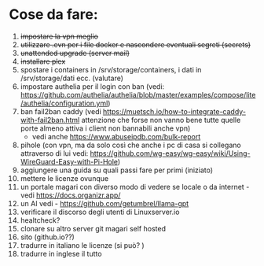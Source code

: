 # Cose da fare:
1. ~~impostare la vpn meglio~~
2. ~~utilizzare .evn per i file docker e nascondere eventuali segreti (secrets)~~
3. ~~unattended upgrade (server mail)~~
4. ~~installare plex~~
5. spostare i containers in /srv/storage/containers, i dati in /srv/storage/dati ecc. (valutare)
6.  impostare authelia per il login con ban (vedi: https://github.com/authelia/authelia/blob/master/examples/compose/lite/authelia/configuration.yml)
7.  ban fail2ban caddy (vedi https://muetsch.io/how-to-integrate-caddy-with-fail2ban.html attenzione che forse non vanno bene tutte quelle porte almeno attiva i client non bannabili anche vpn)
    - vedi anche https://www.abuseipdb.com/bulk-report
8. pihole (con vpn, ma da solo così che anche i pc di casa si collegano attraverso di lui vedi: https://github.com/wg-easy/wg-easy/wiki/Using-WireGuard-Easy-with-Pi-Hole)
9. aggiungere una guida su quali passi fare per primi (iniziato)
10. mettere le licenze ovunque
12. un portale magari con diverso modo di vedere se locale o da internet - vedi https://docs.organizr.app/
13. un AI vedi - https://github.com/getumbrel/llama-gpt
14. verificare il discorso degli utenti di Linuxserver.io
15. healtcheck?
16. clonare su altro server git magari self hosted
17. sito (github.io??)
18. tradurre in italiano le licenze (si può? )
19. tradurre in inglese il tutto
